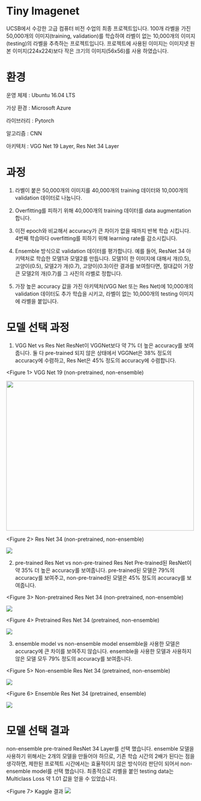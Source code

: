 # Tiny Imagenet
UCSB에서 수강한 고급 컴퓨터 비전 수업의 최종 프로젝트입니다.
100개 라벨을 가진 50,000개의 이미지(training, validation)를 학습하여 라벨이 없는 10,000개의 이미지(testing)의 라벨을 추측하는 프로젝트입니다. 
프로젝트에 사용된 이미지는 이미지넷 원본 이미지(224x224)보다 작은 크기의 이미지(56x56)를 사용 하였습니다.

# 환경
운영 체제 : Ubuntu 16.04 LTS

가상 환경 : Microsoft Azure 

라이브러리 : Pytorch

알고리즘 : CNN

아키텍처 : VGG Net 19 Layer, Res Net 34 Layer

# 과정
1) 라벨이 붙은 50,000개의 이미지를 40,000개의 training 데이터와 10,000개의 validation 데이터로 나눕니다.

2) Overfitting를 피하기 위해 40,000개의 training 데이터를 data augmentation 합니다. 

3) 이전 epoch와 비교해서 accuracy가 큰 차이가 없을 때까지 반복 학습 시킵니다. 4번째 학습마다 overfitting를 피하기 위해 learning rate를 감소시킵니다.

4) Ensemble 방식으로 validation 데이터를 평가합니다. 예를 들어, ResNet 34 아키텍처로 학습한 모델1과 모델2를 만듭니다. 모델1이 한 이미지에 대해서 개(0.5), 고양이(0.5), 모델2가 개(0.7), 고양이(0.3)이란 결과를 보여줬다면, 절대값이 가장 큰 모델2의 개(0.7)를 그 사진의 라벨로 정합니다.

5) 가장 높은 accuracy 값을 가진 아키텍처(VGG Net 또는 Res Net)에 10,000개의 validation 데이터도 추가 학습을 시키고, 라벨이 없는 10,000개의 testing 이미지에 라벨을 붙입니다.

# 모델 선택 과정
1) VGG Net vs Res Net
ResNet이 VGGNet보다 약 7% 더 높은 accuracy를 보여줍니다. 둘 다 pre-trained 되지 않은 상태에서 VGGNet은 38% 정도의 accuracy에 수렴하고, Res Net은 45% 정도의 accuracy에 수렴합니다. 

\<Figure 1\> VGG Net 19 (non-pretrained, non-ensemble)

<img src="https://github.com/SeongkyuLee/TinyImageNet/blob/master/figure/VGG19_no_pre_no_ens.jpg" width="500" height="400"/>

\<Figure 2\> Res Net 34 (non-pretrained, non-ensemble)

<img src="https://github.com/SeongkyuLee/TinyImageNet/blob/master/figure/Res34_no_pre_no_ens.jpg"/>

2) pre-trained Res Net vs non-pre-trained Res Net
Pre-trained된 ResNet이 약 35% 더 높은 accuracy를 보여줍니다. pre-trained된 모델은 79%의 accuracy를 보여주고, non-pre-trained된 모델은 45% 정도의 accuracy를 보여줍니다. 

\<Figure 3\> Non-pretrained Res Net 34 (non-pretrained, non-ensemble)

<img src="https://github.com/SeongkyuLee/TinyImageNet/blob/master/figure/Res34_no_pre_no_ens.jpg"/>

\<Figure 4\> Pretrained Res Net 34 (pretrained, non-ensemble)

<img src="https://github.com/SeongkyuLee/TinyImageNet/blob/master/figure/Res34_pre_no_ens.jpg"/>

3) ensemble model vs non-ensemble model
ensemble을 사용한 모델은 accuracy에 큰 차이를 보여주지 않습니다. ensemble을 사용한 모델과 사용하지 않은 모델 모두 79% 정도의 accuracy를 보여줍니다. 

\<Figure 5\> Non-ensemble Res Net 34 (pretrained, non-ensemble)

<img src="https://github.com/SeongkyuLee/TinyImageNet/blob/master/figure/Res34_pre_no_ens.jpg"/>

\<Figure 6\> Ensemble Res Net 34 (pretrained, ensemble)

<img src="https://github.com/SeongkyuLee/TinyImageNet/blob/master/figure/Res34_pre_ens.jpg"/>

# 모델 선택 결과
non-ensemble pre-trained ResNet 34 Layer를 선택 했습니다. ensemble 모델을 사용하기 위해서는 2개의 모델을 만들어야 하므로, 기존 학습 시간의 2배가 된다는 점을 생각하면, 제한된 프로젝트 시간에서는 효율적이지 않은 방식이라 판단이 되어서 non-ensemble model를 선택 했습니다.
최종적으로 라벨을 붙인 testing data는 Multiclass Loss 약 1.01 값을 얻을 수 있었습니다.

\<Figure 7\> Kaggle 결과
<img src="https://github.com/SeongkyuLee/TinyImageNet/blob/master/figure/Kaggle_result.png"/>


